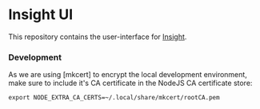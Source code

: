 # Insight UI

This repository contains the user-interface for [Insight](https://github.com/followthemoney/insight/).

### Development

As we are using [mkcert] to encrypt the local development environment, make sure
to include it's CA certificate in the NodeJS CA certificate store:
```
export NODE_EXTRA_CA_CERTS=~/.local/share/mkcert/rootCA.pem
```
